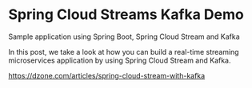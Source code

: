 # Spring Cloud Streams Kafka Demo

Sample application using Spring Boot, Spring Cloud Stream and Kafka

In this post, we take a look at how you can build a real-time streaming microservices application by using Spring Cloud Stream and Kafka.

https://dzone.com/articles/spring-cloud-stream-with-kafka

